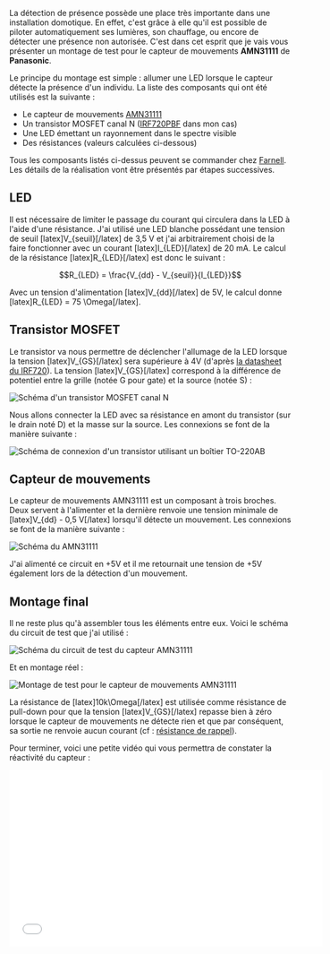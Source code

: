 La détection de présence possède une place très importante dans une installation domotique. En effet, c'est grâce à elle qu'il est possible de piloter automatiquement ses lumières, son chauffage, ou encore de détecter une présence non autorisée. C'est dans cet esprit que je vais vous présenter un montage de test pour le capteur de mouvements **AMN31111** de **Panasonic**.

Le principe du montage est simple : allumer une LED lorsque le capteur détecte la présence d'un individu. La liste des composants qui ont été utilisés est la suivante :

*   Le capteur de mouvements [AMN31111][1]
*   Un transistor MOSFET canal N ([IRF720PBF][2] dans mon cas)
*   Une LED émettant un rayonnement dans le spectre visible
*   Des résistances (valeurs calculées ci-dessous)

Tous les composants listés ci-dessus peuvent se commander chez [Farnell][3]. Les détails de la réalisation vont être présentés par étapes successives.

<!--more-->

## LED

Il est nécessaire de limiter le passage du courant qui circulera dans la LED à l'aide d'une résistance. J'ai utilisé une LED blanche possédant une tension de seuil [latex]V_{seuil}[/latex] de 3,5 V et j'ai arbitrairement choisi de la faire fonctionner avec un courant [latex]I_{LED}[/latex] de 20 mA. Le calcul de la résistance [latex]R_{LED}[/latex] est donc le suivant :

$$R_{LED} = \frac{V_{dd} - V_{seuil}}{I_{LED}}$$

Avec un tension d'alimentation [latex]V_{dd}[/latex] de 5V, le calcul donne [latex]R_{LED} = 75 \Omega[/latex].

## Transistor MOSFET

Le transistor va nous permettre de déclencher l'allumage de la LED lorsque la tension [latex]V_{GS}[/latex] sera supérieure à 4V (d'après [la datasheet du IRF720][4]). La tension [latex]V_{GS}[/latex] correspond à la différence de potentiel entre la grille (notée G pour gate) et la source (notée S) :

![Schéma d'un transistor MOSFET canal N][5]

Nous allons connecter la LED avec sa résistance en amont du transistor (sur le drain noté D) et la masse sur la source. Les connexions se font de la manière suivante :

![Schéma de connexion d'un transistor utilisant un boîtier TO-220AB][6]

## Capteur de mouvements

Le capteur de mouvements AMN31111 est un composant à trois broches. Deux servent à l'alimenter et la dernière renvoie une tension minimale de [latex]V_{dd} - 0,5 V[/latex] lorsqu'il détecte un mouvement. Les connexions se font de la manière suivante :

![Schéma du AMN31111][7]

J'ai alimenté ce circuit en +5V et il me retournait une tension de +5V également lors de la détection d'un mouvement.

## Montage final

Il ne reste plus qu'à assembler tous les éléments entre eux. Voici le schéma du circuit de test que j'ai utilisé :

![Schéma du circuit de test du capteur AMN31111][8]

Et en montage réel :

![Montage de test pour le capteur de mouvements AMN31111][9]

La résistance de [latex]10k\Omega[/latex] est utilisée comme résistance de pull-down pour que la tension [latex]V_{GS}[/latex] repasse bien à zéro lorsque le capteur de mouvements ne détecte rien et que par conséquent, sa sortie ne renvoie aucun courant (cf : [résistance de rappel][10]).

Pour terminer, voici une petite vidéo qui vous permettra de constater la réactivité du capteur :

<iframe width="560" height="315" src="//www.youtube.com/embed/cRzz8S9y61k" frameborder="0" allowfullscreen></iframe>

 [1]: http://fr.farnell.com/panasonic-ew/amn31111/capteur-motion-5m-100-82-noir/dp/1373710 "AMN31111"
 [2]: http://fr.farnell.com/vishay-formerly-i-r/irf720pbf/trans-mosfet-canal-n-to-220-400v/dp/8648425 "IRF720PBF"
 [3]: http://fr.farnell.com/ "Farnell"
 [4]: http://www.irf.com/product-info/datasheets/data/irf720.pdf "Datasheet du IRF720"
 [5]: http://blog.skyplabs.net/wp-content/uploads/2014/05/MOSFET-NPN.png "Schéma d'un transistor MOSFET canal N"
 [6]: http://blog.skyplabs.net/wp-content/uploads/2014/05/TO-220AB.jpg "Schéma de connexion d'un transistor utilisant un boîtier TO-220AB"
 [7]: http://blog.skyplabs.net/wp-content/uploads/2014/05/AMN31111.jpg "Schéma du AMN31111"
 [8]: http://blog.skyplabs.net/wp-content/uploads/2014/05/Schéma-circuit-test-AMN31111.png "Schéma du circuit de test du capteur AMN31111"
 [9]: http://blog.skyplabs.net/wp-content/uploads/2014/05/wpid-wp-1400409039617.jpeg "Montage de test pour le capteur de mouvements AMN31111"
 [10]: http://fr.wikipedia.org/wiki/R%C3%A9sistance_de_rappel "Résistance de rappel"
